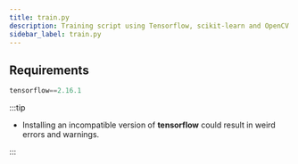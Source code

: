 ```yaml
---
title: train.py
description: Training script using Tensorflow, scikit-learn and OpenCV
sidebar_label: train.py
---
```


## Requirements

```python title="requirements.txt"
tensorflow==2.16.1
```

:::tip

- Installing an incompatible version of **tensorflow** could result in weird errors and warnings.

:::
